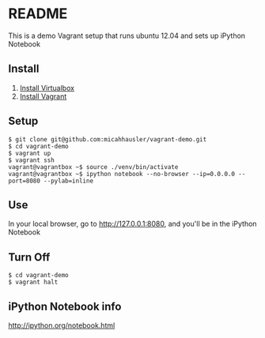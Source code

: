 README
======

This is a demo Vagrant setup that runs ubuntu 12.04 and sets up iPython Notebook

Install
-------

1. [Install Virtualbox](https://www.virtualbox.org/wiki/Downloads)
2. [Install Vagrant](http://www.vagrantup.com/downloads)

Setup
-----

```
$ git clone git@github.com:micahhausler/vagrant-demo.git
$ cd vagrant-demo
$ vagrant up
$ vagrant ssh
vagrant@vagrantbox ~$ source ./venv/bin/activate
vagrant@vagrantbox ~$ ipython notebook --no-browser --ip=0.0.0.0 --port=8080 --pylab=inline
```

Use
---

In your local browser, go to http://127.0.0.1:8080, and you'll be in the iPython Notebook

Turn Off
--------

```
$ cd vagrant-demo
$ vagrant halt
```

iPython Notebook info
---------------------
http://ipython.org/notebook.html
